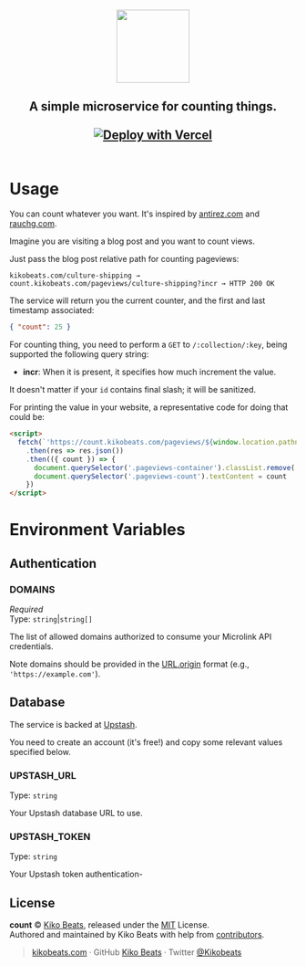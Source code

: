 <p align="center">
  <br />
  <img src="https://emojipedia-api.vercel.app/?emoji=%F0%9F%92%AF" height="128">
<h2 align="center"> A simple microservice for counting things. <br />
  <br />
  <a href="https://vercel.com/new/clone?repository-url=https%3A%2F%2Fgithub.com%2FKikobeats%2Fcount">
    <img src="https://vercel.com/button" alt="Deploy with Vercel" />
  </a>
  <br />
  <br />
</h2>
</p>

# Usage

You can count whatever you want. It's inspired by [antirez.com](http://antirez.com) and [rauchg.com](https://rauchg.com/).

Imagine you are visiting a blog post and you want to count views.

Just pass the blog post relative path for counting pageviews:

```
kikobeats.com/culture-shipping → count.kikobeats.com/pageviews/culture-shipping?incr → HTTP 200 OK
```

The service will return you the current counter, and the first and last timestamp associated:

```json
{ "count": 25 }
```

For counting thing, you need to perform a `GET` to `/:collection/:key`, being supported the following query string:

- **incr**: When it is present, it specifies how much increment the value.

It doesn't matter if your `id` contains final slash; it will be sanitized.

For printing the value in your website, a representative code for doing that could be:

```html
<script>
  fetch(`'https://count.kikobeats.com/pageviews/${window.location.pathname}?incr`)
    .then(res => res.json())
    .then(({ count }) => {
      document.querySelector('.pageviews-container').classList.remove('display-none')
      document.querySelector('.pageviews-count').textContent = count
    })
</script>
```

# Environment Variables

## Authentication

### DOMAINS

*Required*</br>
Type: `string`|`string[]`

The list of allowed domains authorized to consume your Microlink API credentials.

Note domains should be provided in the [URL.origin](https://developer.mozilla.org/en-US/docs/Web/API/URL/origin) format (e.g., `'https://example.com'`).

## Database

The service is backed at [Upstash](https://upstash.com).

You need to create an account (it's free!) and copy some relevant values specified below.

### UPSTASH_URL

Type: `string`

Your Upstash database URL to use.

### UPSTASH_TOKEN

Type: `string`

Your Upstash token authentication-

## License

**count** © [Kiko Beats](https://kikobeats.com), released under the [MIT](https://github.com/Kikobeats/count/blob/master/LICENSE.md) License.<br>
Authored and maintained by Kiko Beats with help from [contributors](https://github.com/Kikobeats/count/contributors).

> [kikobeats.com](https://kikobeats.com) · GitHub [Kiko Beats](https://github.com/Kikobeats) · Twitter [@Kikobeats](https://twitter.com/Kikobeats)
